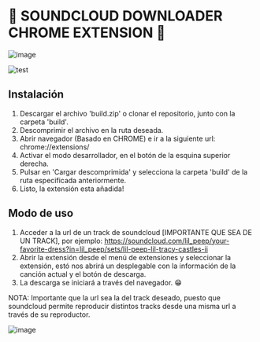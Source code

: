 # 🚀 SOUNDCLOUD DOWNLOADER CHROME EXTENSION 🚀

![image](https://user-images.githubusercontent.com/60777608/139127719-d8ddc50f-1e5f-4764-9fde-c9e961081a8a.png)

![test](https://user-images.githubusercontent.com/60777608/139127999-214ed035-ad29-4ad8-8884-ec4bd123fbce.gif)

## Instalación

1. Descargar el archivo 'build.zip' o clonar el repositorio, junto con la carpeta 'build'.
2. Descomprimir el archivo en la ruta deseada.
3. Abrir navegador (Basado en CHROME) e ir a la siguiente url: chrome://extensions/
4. Activar el modo desarrollador, en el botón de la esquina superior derecha.
5. Pulsar en 'Cargar descomprimida' y selecciona la carpeta 'build' de la ruta especificada anteriormente.
6. Listo, la extensión esta añadida!

## Modo de uso

1. Acceder a la url de un track de soundcloud [IMPORTANTE QUE SEA DE UN TRACK], por ejemplo: https://soundcloud.com/lil_peep/your-favorite-dress?in=lil_peep/sets/lil-peep-lil-tracy-castles-ii
2. Abrir la extensión desde el menú de extensiones y seleccionar la extensión, estó nos abrirá un desplegable con la información de la canción actual y el botón de descarga. 
3. La descarga se iniciará a través del navegador. 😁

NOTA: Importante que la url sea la del track deseado, puesto que soundcloud permite reproducir distintos tracks desde una misma url a través de su reproductor. 

![image](https://user-images.githubusercontent.com/60777608/139127626-0cbf833a-1ee6-448e-a014-4756180be60c.png)
